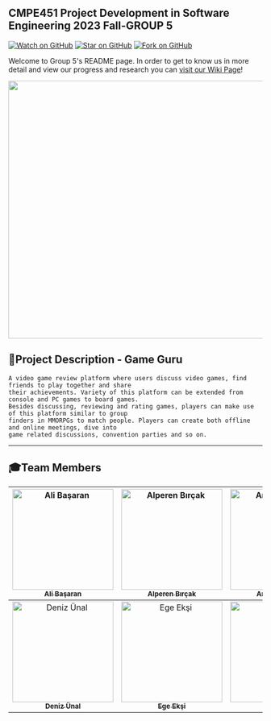 ## CMPE451 Project Development in Software Engineering 2023 Fall-GROUP 5

[![Watch on GitHub](https://img.shields.io/github/watchers/bounswe/bounswe2023group5.svg?style=social)](https://github.com/bounswe/bounswe2023group5/watchers)
[![Star on GitHub](https://img.shields.io/github/stars/bounswe/bounswe2023group5.svg?style=social)](https://github.com/bounswe/bounswe2023group5/stargazers)
[![Fork on GitHub](https://img.shields.io/github/forks/bounswe/bounswe2023group5.svg?style=social)](https://github.com/bounswe/bounswe2023group5/forks)

Welcome to Group 5's README page. In order to get to know us in more detail and view our progress and research you can [visit our Wiki Page](https://github.com/bounswe/bounswe2023group5/wiki)!

<p align="center">
  <a href = "https://github-production-user-asset-6210df.s3.amazonaws.com/100769724/280239694-bcdc2ba4-7fd1-45d8-b760-2fafe1eb7340.jpeg">
    <img src="https://github-production-user-asset-6210df.s3.amazonaws.com/100769724/280239694-bcdc2ba4-7fd1-45d8-b760-2fafe1eb7340.jpeg" width="512px" height="512px">
  </a>
</p>

## :pushpin:Project Description - Game Guru
```
A video game review platform where users discuss video games, find friends to play together and share
their achievements. Variety of this platform can be extended from console and PC games to board games.
Besides discussing, reviewing and rating games, players can make use of this platform similar to group
finders in MMORPGs to match people. Players can create both offline and online meetings, dive into
game related discussions, convention parties and so on.
```
<!--- #### In order to get to know our progress, research and team members in more detail [visit our Wiki Page](https://github.com/bounswe/bounswe2023group5/wiki)! --->
---
## :mortar_board:Team Members

|[<img src="https://avatars.githubusercontent.com/u/75089029?v=4" alt="Ali Başaran" width="200px;" > <br/> <sub><b>Ali Başaran</b> </sub><br/>](https://github.com/bounswe/bounswe2023group5/wiki/Ali-Ba%C5%9Faran)|[ <img src="https://avatars.githubusercontent.com/u/9443815?v=4" alt="Alperen Bırçak" width="200px;" > <br/> <sub><b>Alperen Bırçak</b></sub> <br/>](https://github.com/bounswe/bounswe2023group5/wiki/Alperen-B%C4%B1r%C3%A7ak)|[<img src="https://avatars.githubusercontent.com/u/68641237?v=4" alt="Arda Kabadayı" width="200px;" > <br/> <sub><b>Arda Kabadayı</b> </sub><br/>](https://github.com/bounswe/bounswe2023group5/wiki/Arda-Kabaday%C4%B1)| [<img src="https://avatars.githubusercontent.com/u/82322653?v=4" alt="Bilal Atım" width="200px;" > <br/> <sub><b>Bilal Atım</b></sub><br/>](https://github.com/bounswe/bounswe2023group5/wiki/Bilal-At%C4%B1m)| [<img src="https://avatars.githubusercontent.com/u/99494301?v=4" alt="Can Uzduran" width="200px;" > <br/> <sub><b>Can Uzduran</b></sub><br/>](https://github.com/bounswe/bounswe2023group5/wiki/Can-Uzduran)| [<img src="https://avatars.githubusercontent.com/u/68049174?v=4" alt="Çisel Zümbül" width="200px;" > <br/> <sub><b>Çisel Zümbül</b></sub><br/>](https://github.com/bounswe/bounswe2023group5/wiki/%C3%87isel-Z%C3%BCmb%C3%BCl)| 
| :---: | :---: | :---: | :---: | :---: | :---: |
|[ <img src="https://avatars.githubusercontent.com/u/100769724?v=4" alt="Deniz Ünal" width="200px;" > <br/> <sub><b>Deniz Ünal</b></sub> <br/>](https://github.com/bounswe/bounswe2023group5/wiki/Deniz-%C3%9Cnal)|[<img src="https://avatars.githubusercontent.com/u/102464921?v=4" alt="Ege Ekşi" width="200px;" > <br/> <sub><b>Ege Ekşi</b></sub> <br/>](https://github.com/bounswe/bounswe2023group5/wiki/Ege-Ek%C5%9Fi)|[<img src="https://avatars.githubusercontent.com/u/83141387?v=4" alt="Halis Bal" width="200px;" ><br/> <sub><b>Halis Bal</b></sub><br/>](https://github.com/bounswe/bounswe2023group5/wiki/Halis-Bal)|[ <img src="https://user-images.githubusercontent.com/99494301/230790962-e656e98b-c7d4-487c-a37e-33ab7fb89331.png" alt="Harun Sami" width="200px;" ><br/><sub><b>Harun Sami Çelik</b></sub><br/>](https://github.com/bounswe/bounswe2023group5/wiki/Harun-Sami-%C3%87elik)|[<img src="https://avatars.githubusercontent.com/u/60892844?v=4" alt="Said Yolcu" width="200px;" ><br/> <sub><b>Said Yolcu</b></sub><br/>](https://github.com/bounswe/bounswe2023group5/wiki/Mehmet-Said-Yolcu)|[ <img src="https://avatars.githubusercontent.com/u/112198215?v=4" alt="Zeynep Baydemir" width="200px;" > <br/> <sub><b>Zeynep Baydemir</b></sub> <br/>](https://github.com/bounswe/bounswe2023group5/wiki/Zeynep-Baydemir)|
